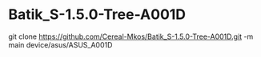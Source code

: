 # Batik_S-1.5.0-Tree-A001D
git clone https://github.com/Cereal-Mkos/Batik_S-1.5.0-Tree-A001D.git -m main device/asus/ASUS_A001D
